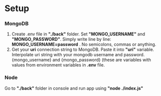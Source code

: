 # Setup
### MongoDB 
1. Create .env file in **"./back"** folder. Set **"MONGO_USERNAME"** and **"MONGO_PASSWORD"**. Simply write line by line:  **MONGO_USERNAME=password** . No semicolons, commas or anything.
2. Get your **uri** connection string to MongoDB. Paste it into **"uri"** variable. Interpolate uri string with your mongodb username and password. {mongo_username} and {mongo_password} (these are variables with values from environment variables in **.env** file.

### Node
Go to **"./back"** folder in console and run app using **"node ./index.js"**
